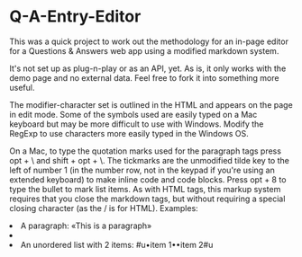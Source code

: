 # Q-A-Entry-Editor
This was a quick project to work out the methodology for an in-page editor for a Questions &amp; Answers web app using a modified markdown system.

It's not set up as plug-n-play or as an API, yet. As is, it only works with the demo page and no external data. Feel free to fork it into something more useful.

The modifier-character set is outlined in the HTML and appears on the page in edit mode. Some of the symbols used are easily typed on a Mac keyboard but may be more difficult to use with Windows. Modify the RegExp to use characters more easily typed in the Windows OS.

On a Mac, to type the quotation marks used for the paragraph tags press opt + \ and shift + opt + \\. The tickmarks are the unmodified tilde key to the left of number 1 (in the number row, not in the keypad if you're using an extended keyboard) to make inline code and code blocks. Press opt + 8 to type the bullet to mark list items. As with HTML tags, this markup system requires that you close the markdown tags, but without requiring a special closing character (as the / is for HTML).
Examples:
  <li>A paragraph: «This is a paragraph»<li>
  <li>An unordered list with 2 items: #u•item 1••item 2#u</li>
